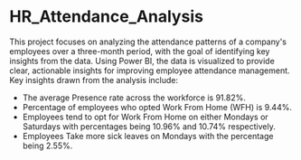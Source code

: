 # HR_Attendance_Analysis
This project focuses on analyzing the attendance patterns of a company's employees over a three-month period, with the goal of identifying key insights from the data. Using Power BI, the data is visualized to provide clear, actionable insights for improving employee attendance management.
Key insights drawn from the analysis include:

* The average Presence rate across the workforce is 91.82%.
* Percentage of employees who opted Work From Home (WFH) is 9.44%.
* Employees tend to opt for Work From Home on either Mondays or Saturdays with percentages being 10.96% and 10.74% respectively.
* Employees Take more sick leaves on Mondays with the percentage being 2.55%.
